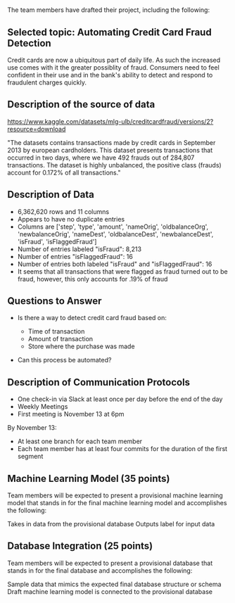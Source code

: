 # 


The team members have drafted their project, including the following:

## Selected topic: Automating Credit Card Fraud Detection

Credit cards are now a ubiquitous part of daily life. As such the increased use comes with it the greater possiblity of fraud. Consumers need to feel confident in their use and in the bank's ability to detect and respond to fraudulent charges quickly.


## Description of the source of data

https://www.kaggle.com/datasets/mlg-ulb/creditcardfraud/versions/2?resource=download

"The datasets contains transactions made by credit cards in September 2013 by european cardholders.
This dataset presents transactions that occurred in two days, where we have 492 frauds out of 284,807 transactions. The dataset is highly unbalanced, the positive class (frauds) account for 0.172% of all transactions."

## Description of Data
* 6,362,620 rows and 11 columns
* Appears to have no duplicate entries
* Columns are ['step', 'type', 'amount', 'nameOrig', 'oldbalanceOrg', 'newbalanceOrig',
       'nameDest', 'oldbalanceDest', 'newbalanceDest', 'isFraud',
       'isFlaggedFraud']
* Number of entries labeled "isFraud": 8,213
* Number of entries  "isFlaggedFraud": 16
* Number of entries both labeled "isFraud" and "isFlaggedFraud": 16
 * It seems that all transactions that were flagged as fraud turned out to be fraud, however, this only accounts for .19% of fraud


## Questions to Answer
* Is there a way to detect credit card fraud based on:
  * Time of transaction
  * Amount of transaction
  * Store where the purchase was made

* Can this process be automated?

## Description of Communication Protocols
* One check-in via Slack at least once per day before the end of the day
* Weekly Meetings
 * First meeting is November 13 at 6pm

By November 13:
* At least one branch for each team member
* Each team member has at least four commits for the duration of the first segment



## Machine Learning Model (35 points)
Team members will be expected to present a provisional machine learning model that stands in for the final machine learning model and accomplishes the following:

Takes in data from the provisional database
Outputs label for input data


## Database Integration (25 points)
Team members will be expected to present a provisional database that stands in for the final database and accomplishes the following:

Sample data that mimics the expected final database structure or schema
Draft machine learning model is connected to the provisional database


